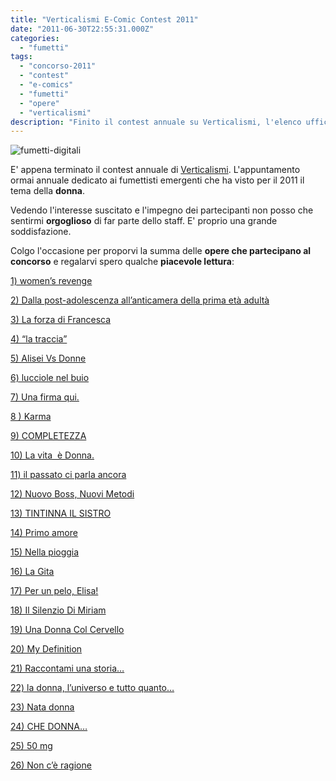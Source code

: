 ```yaml
---
title: "Verticalismi E-Comic Contest 2011"
date: "2011-06-30T22:55:31.000Z"
categories:
  - "fumetti"
tags:
  - "concorso-2011"
  - "contest"
  - "e-comics"
  - "fumetti"
  - "opere"
  - "verticalismi"
description: "Finito il contest annuale su Verticalismi, l'elenco ufficiale delle opere in concorso quest'anno. Tema: la donna."
---
```


![](https://enricodeleo.s3.eu-south-1.amazonaws.com/uploads/2011/07/fumetti-digitali-565x242.jpg "fumetti-digitali")

E' appena terminato il contest annuale di [Verticalismi](http://www.verticalismi.it). L'appuntamento ormai annuale dedicato ai fumettisti emergenti che ha visto per il 2011 il tema della **donna**.

Vedendo l'interesse suscitato e l'impegno dei partecipanti non posso che sentirmi **orgoglioso** di far parte dello staff. E' proprio una grande soddisfazione.

Colgo l'occasione per proporvi la summa delle **opere che partecipano al concorso** e regalarvi spero qualche **piacevole lettura**:

[1) women’s revenge](http://www.verticalismi.it/womens-revenge-silvia-pacucci/)

[2) Dalla post-adolescenza all’anticamera della prima età adultà](http://www.verticalismi.it/dalla-post-adolescenza-all-anticamera-della-prima-eta-adulta/)

[3) La forza di Francesca](http://www.verticalismi.it/la-forza-di-francesca/)

[4) “la traccia”](http://www.verticalismi.it/la-traccia/)

[5) Alisei Vs Donne](http://www.verticalismi.it/alisei-vs-donne/)

[6) lucciole nel buio](http://www.verticalismi.it/lucciole-nel-buio/)

[7) Una firma qui.](http://www.verticalismi.it/una-firma-qui/)

[8 ) Karma](http://www.verticalismi.it/karma/)

[9) COMPLETEZZA](http://www.verticalismi.it/completezza/)

[10) La vita  è Donna.](http://www.verticalismi.it/la-vita-e-donna/)

[11) il passato ci parla ancora](http://www.verticalismi.it/il-passato-ci-parla-ancora/)

[12) Nuovo Boss, Nuovi Metodi](http://www.verticalismi.it/nuovo-boss-nuovi-metodi/)

[13) TINTINNA IL SISTRO](http://www.verticalismi.it/tintinna-il-sistro/)

[14) Primo amore](http://www.verticalismi.it/primo-amore/)

[15) Nella pioggia](http://www.verticalismi.it/nella-pioggia/)

[16) La Gita](http://www.verticalismi.it/la-gita/)

[17) Per un pelo, Elisa!](http://www.verticalismi.it/per-un-pelo-elisa/)

[18) Il Silenzio Di Miriam](http://www.verticalismi.it/il-silenzio-di-miriam/)

[19) Una Donna Col Cervello](http://www.verticalismi.it/una-donna-col-cervello-3/)

[20) My Definition](http://www.verticalismi.it/my-definition-di-m-candeloro-m-tusa/)

[21) Raccontami una storia…](http://www.verticalismi.it/raccontami-una-storia/)

[22) la donna, l’universo e tutto quanto…](http://www.verticalismi.it/la-donna-luniverso-e-tutto-quanto-alex-agni/)

[23) Nata donna](http://www.verticalismi.it/nata-donna/)

[24) CHE DONNA…](http://www.verticalismi.it/che-donna/)

[25) 50 mg](http://www.verticalismi.it/50-mg/)

[26) Non c’è ragione](http://www.verticalismi.it/non-ce-ragione/)
